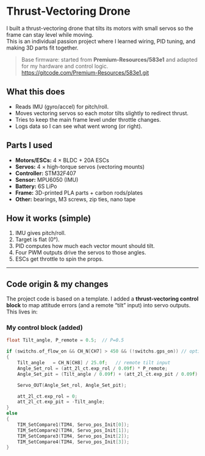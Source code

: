 # Thrust-Vectoring Drone

I built a thrust-vectoring drone that tilts its motors with small servos so the frame can stay level while moving.  
This is an individual passion project where I learned wiring, PID tuning, and making 3D parts fit together.

> Base firmware: started from **Premium-Resources/583e1** and adapted for my hardware and control logic.  
> https://gitcode.com/Premium-Resources/583e1.git

## What this does
- Reads IMU (gyro/accel) for pitch/roll.
- Moves vectoring servos so each motor tilts slightly to redirect thrust.
- Tries to keep the main frame level under throttle changes.
- Logs data so I can see what went wrong (or right).

## Parts I used
- **Motors/ESCs:** 4 × BLDC + 20A ESCs  
- **Servos:** 4 × high-torque servos (vectoring mounts)  
- **Controller:** STM32F407  
- **Sensor:** MPU6050 (IMU)  
- **Battery:** 6S LiPo  
- **Frame:** 3D-printed PLA parts + carbon rods/plates  
- **Other:** bearings, M3 screws, zip ties, nano tape

## How it works (simple)
1. IMU gives pitch/roll.
2. Target is flat (0°).
3. PID computes how much each vector mount should tilt.
4. Four PWM outputs drive the servos to those angles.
5. ESCs get throttle to spin the props.

---

## Code origin & my changes

The project code is based on a template. I added a **thrust-vectoring control block** to map attitude errors (and a remote “tilt” input) into servo outputs. This lives in:


### My control block (added)
```c
float Tilt_angle, P_remote = 0.5;  // P=0.5

if (switchs.of_flow_on && CH_N[CH7] > 450 && (!switchs.gps_on)) // optical-flow mode
{
    Tilt_angle   = CH_N[CH8] / 25.0f;   // remote tilt input
    Angle_Set_rol = (att_2l_ct.exp_rol / 0.09f) * P_remote;
    Angle_Set_pit = (Tilt_angle / 0.09f) + (att_2l_ct.exp_pit / 0.09f) * P_remote;

    Servo_OUT(Angle_Set_rol, Angle_Set_pit);

    att_2l_ct.exp_rol = 0;
    att_2l_ct.exp_pit = -Tilt_angle;
}
else
{
    TIM_SetCompare1(TIM4, Servo_pos_Init[0]);
    TIM_SetCompare2(TIM4, Servo_pos_Init[1]);
    TIM_SetCompare3(TIM4, Servo_pos_Init[2]);
    TIM_SetCompare4(TIM4, Servo_pos_Init[3]);
}



